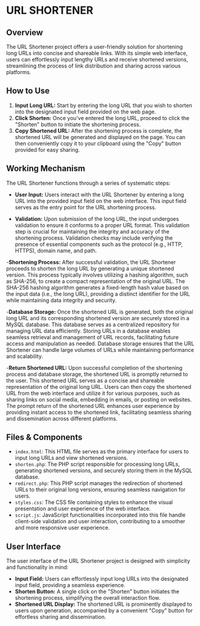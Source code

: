 # URL SHORTENER

## Overview
The URL Shortener project offers a user-friendly solution for shortening long URLs into concise and shareable links. With its simple web interface, users can effortlessly input lengthy URLs and receive shortened versions, streamlining the process of link distribution and sharing across various platforms.

## How to Use
1. **Input Long URL:** Start by entering the long URL that you wish to shorten into the designated input field provided on the web page.
2. **Click Shorten:** Once you've entered the long URL, proceed to click the "Shorten" button to initiate the shortening process.
3. **Copy Shortened URL:** After the shortening process is complete, the shortened URL will be generated and displayed on the page. You can then conveniently copy it to your clipboard using the "Copy" button provided for easy sharing.

## Working Mechanism
The URL Shortener functions through a series of systematic steps:

- **User Input:** Users interact with the URL Shortener by entering a long URL into the provided input field on the web interface. This input field serves as the entry point for the URL shortening process.

- **Validation:** Upon submission of the long URL, the input undergoes validation to ensure it conforms to a proper URL format. This validation step is crucial for maintaining the integrity and accuracy of the shortening process. Validation checks may include verifying the presence of essential components such as the protocol (e.g., HTTP, HTTPS), domain name, and path.

-**Shortening Process:** After successful validation, the URL Shortener proceeds to shorten the long URL by generating a unique shortened version. This process typically involves utilizing a hashing algorithm, such as SHA-256, to create a compact representation of the original URL. The SHA-256 hashing algorithm generates a fixed-length hash value based on the input data (i.e., the long URL), providing a distinct identifier for the URL while maintaining data integrity and security.

-**Database Storage:** Once the shortened URL is generated, both the original long URL and its corresponding shortened version are securely stored in a MySQL database. This database serves as a centralized repository for managing URL data efficiently. Storing URLs in a database enables seamless retrieval and management of URL records, facilitating future access and manipulation as needed. Database storage ensures that the URL Shortener can handle large volumes of URLs while maintaining performance and scalability.

-**Return Shortened URL:** Upon successful completion of the shortening process and database storage, the shortened URL is promptly returned to the user. This shortened URL serves as a concise and shareable representation of the original long URL. Users can then copy the shortened URL from the web interface and utilize it for various purposes, such as sharing links on social media, embedding in emails, or posting on websites. The prompt return of the shortened URL enhances user experience by providing instant access to the shortened link, facilitating seamless sharing and dissemination across different platforms.

## Files & Components
- `index.html`: This HTML file serves as the primary interface for users to input long URLs and view shortened versions.
- `shorten.php`: The PHP script responsible for processing long URLs, generating shortened versions, and securely storing them in the MySQL database.
- `redirect.php`: This PHP script manages the redirection of shortened URLs to their original long versions, ensuring seamless navigation for users.
- `styles.css`: The CSS file containing styles to enhance the visual presentation and user experience of the web interface.
- `script.js`: JavaScript functionalities incorporated into this file handle client-side validation and user interaction, contributing to a smoother and more responsive user experience.

## User Interface
The user interface of the URL Shortener project is designed with simplicity and functionality in mind:
- **Input Field:** Users can effortlessly input long URLs into the designated input field, providing a seamless experience.
- **Shorten Button:** A single click on the "Shorten" button initiates the shortening process, simplifying the overall interaction flow.
- **Shortened URL Display:** The shortened URL is prominently displayed to users upon generation, accompanied by a convenient "Copy" button for effortless sharing and dissemination.
